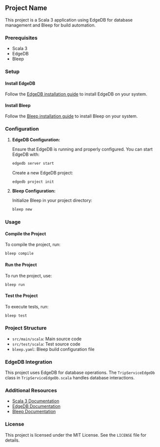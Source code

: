## Project Name

This project is a Scala 3 application using EdgeDB for database management and Bleep for build automation.

### Prerequisites

- Scala 3
- EdgeDB
- Bleep

### Setup

#### Install EdgeDB

Follow the [EdgeDB installation guide](https://www.edgedb.com/docs/guides/deployment/installation) to install EdgeDB on your system.

#### Install Bleep

Follow the [Bleep installation guide](https://bleep.build/docs/install) to install Bleep on your system.

### Configuration

1. **EdgeDB Configuration:**

   Ensure that EdgeDB is running and properly configured. You can start EdgeDB with:

   ```sh
   edgedb server start
   ```

   Create a new EdgeDB project:

   ```sh
   edgedb project init
   ```

2. **Bleep Configuration:**

   Initialize Bleep in your project directory:

   ```sh
   bleep new
   ```

### Usage

#### Compile the Project

To compile the project, run:

```sh
bleep compile
```

#### Run the Project

To run the project, use:

```sh
bleep run
```

#### Test the Project

To execute tests, run:

```sh
bleep test
```

### Project Structure

- `src/main/scala`: Main source code
- `src/test/scala`: Test source code
- `bleep.yaml`: Bleep build configuration file

### EdgeDB Integration

This project uses EdgeDB for database operations. The `TripServiceEdgeDb` class in `TripServiceEdgeDb.scala` handles database interactions.

### Additional Resources

- [Scala 3 Documentation](https://docs.scala-lang.org/scala3/)
- [EdgeDB Documentation](https://www.edgedb.com/docs)
- [Bleep Documentation](https://bleep.build/docs/)

### License

This project is licensed under the MIT License. See the `LICENSE` file for details.